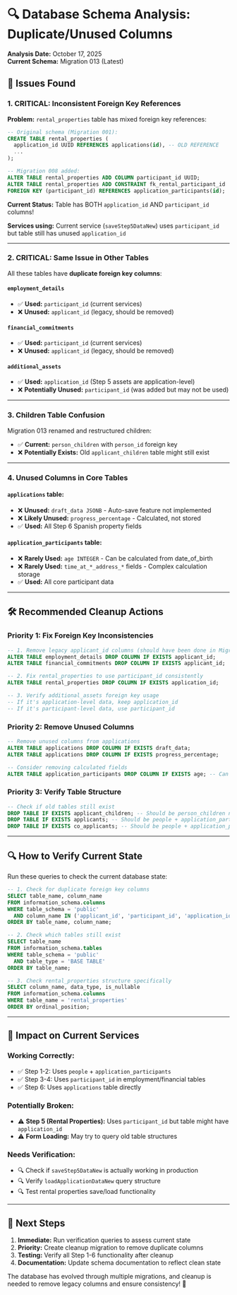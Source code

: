 # 🔍 Database Schema Analysis: Duplicate/Unused Columns

**Analysis Date:** October 17, 2025  
**Current Schema:** Migration 013 (Latest)

## 🚨 Issues Found

### 1. **CRITICAL: Inconsistent Foreign Key References**

**Problem:** `rental_properties` table has mixed foreign key references:

```sql
-- Original schema (Migration 001):
CREATE TABLE rental_properties (
  application_id UUID REFERENCES applications(id), -- OLD REFERENCE
  ...
);

-- Migration 008 added:
ALTER TABLE rental_properties ADD COLUMN participant_id UUID;
ALTER TABLE rental_properties ADD CONSTRAINT fk_rental_participant_id 
FOREIGN KEY (participant_id) REFERENCES application_participants(id);
```

**Current Status:** Table has BOTH `application_id` AND `participant_id` columns!

**Services using:** Current service (`saveStep5DataNew`) uses `participant_id` but table still has unused `application_id`

---

### 2. **CRITICAL: Same Issue in Other Tables**

All these tables have **duplicate foreign key columns**:

#### `employment_details`
- ✅ **Used:** `participant_id` (current services)
- ❌ **Unused:** `applicant_id` (legacy, should be removed)

#### `financial_commitments`  
- ✅ **Used:** `participant_id` (current services)
- ❌ **Unused:** `applicant_id` (legacy, should be removed)

#### `additional_assets`
- ✅ **Used:** `application_id` (Step 5 assets are application-level)
- ❌ **Potentially Unused:** `participant_id` (was added but may not be used)

---

### 3. **Children Table Confusion**

Migration 013 renamed and restructured children:
- ✅ **Current:** `person_children` with `person_id` foreign key
- ❌ **Potentially Exists:** Old `applicant_children` table might still exist

---

### 4. **Unused Columns in Core Tables**

#### `applications` table:
- ❌ **Unused:** `draft_data JSONB` - Auto-save feature not implemented
- ❌ **Likely Unused:** `progress_percentage` - Calculated, not stored
- ✅ **Used:** All Step 6 Spanish property fields

#### `application_participants` table:
- ❌ **Rarely Used:** `age INTEGER` - Can be calculated from date_of_birth
- ❌ **Rarely Used:** `time_at_*_address_*` fields - Complex calculation storage
- ✅ **Used:** All core participant data

---

## 🛠️ Recommended Cleanup Actions

### **Priority 1: Fix Foreign Key Inconsistencies**

```sql
-- 1. Remove legacy applicant_id columns (should have been done in Migration 012)
ALTER TABLE employment_details DROP COLUMN IF EXISTS applicant_id;
ALTER TABLE financial_commitments DROP COLUMN IF EXISTS applicant_id;

-- 2. Fix rental_properties to use participant_id consistently
ALTER TABLE rental_properties DROP COLUMN IF EXISTS application_id;

-- 3. Verify additional_assets foreign key usage
-- If it's application-level data, keep application_id
-- If it's participant-level data, use participant_id
```

### **Priority 2: Remove Unused Columns**

```sql
-- Remove unused columns from applications
ALTER TABLE applications DROP COLUMN IF EXISTS draft_data;
ALTER TABLE applications DROP COLUMN IF EXISTS progress_percentage;

-- Consider removing calculated fields
ALTER TABLE application_participants DROP COLUMN IF EXISTS age; -- Can calculate from date_of_birth
```

### **Priority 3: Verify Table Structure**

```sql
-- Check if old tables still exist
DROP TABLE IF EXISTS applicant_children; -- Should be person_children now
DROP TABLE IF EXISTS applicants; -- Should be people + application_participants
DROP TABLE IF EXISTS co_applicants; -- Should be people + application_participants
```

---

## 🔍 How to Verify Current State

Run these queries to check the current database state:

```sql
-- 1. Check for duplicate foreign key columns
SELECT table_name, column_name 
FROM information_schema.columns 
WHERE table_schema = 'public' 
  AND column_name IN ('applicant_id', 'participant_id', 'application_id')
ORDER BY table_name, column_name;

-- 2. Check which tables still exist
SELECT table_name 
FROM information_schema.tables 
WHERE table_schema = 'public' 
  AND table_type = 'BASE TABLE'
ORDER BY table_name;

-- 3. Check rental_properties structure specifically
SELECT column_name, data_type, is_nullable
FROM information_schema.columns 
WHERE table_name = 'rental_properties'
ORDER BY ordinal_position;
```

---

## 🎯 Impact on Current Services

### **Working Correctly:**
- ✅ Step 1-2: Uses `people` + `application_participants` 
- ✅ Step 3-4: Uses `participant_id` in employment/financial tables
- ✅ Step 6: Uses `applications` table directly

### **Potentially Broken:**
- ⚠️ **Step 5 (Rental Properties):** Uses `participant_id` but table might have `application_id`
- ⚠️ **Form Loading:** May try to query old table structures

### **Needs Verification:**
- 🔍 Check if `saveStep5DataNew` is actually working in production
- 🔍 Verify `loadApplicationDataNew` query structure
- 🔍 Test rental properties save/load functionality

---

## 🚀 Next Steps

1. **Immediate:** Run verification queries to assess current state
2. **Priority:** Create cleanup migration to remove duplicate columns
3. **Testing:** Verify all Step 1-6 functionality after cleanup
4. **Documentation:** Update schema documentation to reflect clean state

The database has evolved through multiple migrations, and cleanup is needed to remove legacy columns and ensure consistency! 🧹